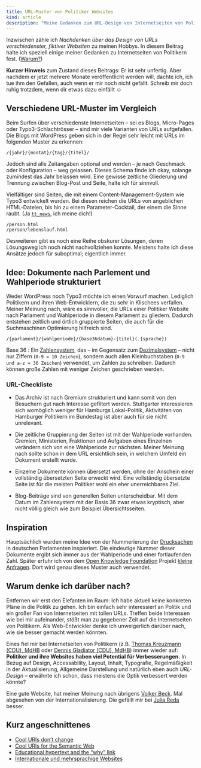 ```yaml
---
title: URL-Muster von Politiker Websites
kind: article
description: "Meine Gedanken zum URL-Design von Internetseiten von Politikern."
---
```


Inzwischen zähle ich *Nachdenken über das Design von URLs verschiedenster,
fiktiver Websiten* zu meinen Hobbys. In diesem Beitrag halte ich speziell
einige meiner Gedanken zu Internetseiten von Politikern fest. ([Warum?][])

[warum?]: #warum

**Kurzer Hinweis** zum Zustand dieses Beitrags: Er ist sehr unfertig. Aber
nachdem er jetzt mehrere Monate veröffentlicht werden will, dachte ich, ich tue
ihm den Gefallen, auch wenn er mir noch nicht gefällt. Schreib mir doch ruhig
trotzdem, wenn dir etwas dazu einfällt ☺

Verschiedene URL-Muster im Vergleich
------------------------------------

Beim Surfen über verschiedenste Internetseiten – sei es Blogs, Micro-Pages oder
Typo3-Schlachtrösser – sind mir viele Varianten von URLs aufgefallen. Die Blogs
mit WordPress geben sich in der Regel sehr leicht mit URLs im folgenden Muster
zu erkennen:

    /{jahr}/{montat}/{tag}/{titel}/

Jedoch sind alle Zeitangaben optional und werden – je nach Geschmack oder
Konfiguration – weg gelassen. Dieses Schema finde ich okay, solange zumindest
das Jahr belassen wird. Eine gewisse zeitliche Gliederung und Trennung zwischen
Blog-Post und Seite, halte ich für sinnvoll.

Vielfältiger sind Seiten, die mit einem Content-Management-System wie Typo3
entwickelt wurden. Bei diesen reichen die URLs von angeblichen HTML-Dateien,
bis hin zu einem Parameter-Cocktail, der einem die Sinne raubt. (Ja
<code>[tt_news][]</code>, ich meine dich!)

[tt_news]: https://typo3.org/extensions/repository/view/tt_news

    /person.html
    /person/lebenslauf.html

Desweiteren gibt es noch eine Reihe obskurer Lösungen, deren Lösungsweg ich
noch nicht nachvollziehen konnte. Meistens halte ich diese Ansätze jedoch für
suboptimal; eigentlich immer.

Idee: Dokumente nach Parlement und Wahlperiode strukturiert
-----------------------------------------------------------

Weder WordPress noch Typo3 möchte ich einen Vorwurf machen. Lediglich
Politikern und ihren Web-Entwicklern, die zu sehr in Klischees verfallen.
Meiner Meinung nach, wäre es sinnvoller, die URLs einer Politiker Website nach
Parlament und Wahlperiode in diesem Parlament zu gliedern. Dadurch entstehen
zeitlich und örtlich gruppierte Seiten, die auch für die Suchmaschinen
Optimierung hilfreich sind.

    /{parlament}/{wahlperiode}/{base36datum}-{titel}(.{sprache})

Base 36
: Ein [Zahlensystem][], das – im Gegensatz zum [Dezimalsystem][] – nicht nur
  Ziffern (`0-9 = 10 Zeichen`), sondern auch allen Kleinbuchstaben (`0-9 und
  a-z = 36 Zeichen`) verwendet, um Zahlen zu schreiben. Dadurch können große
  Zahlen mit weniger Zeichen geschrieben werden.

[Zahlensystem]: https://de.wikipedia.org/wiki/Zahlensystem
[Dezimalsystem]: https://de.wikipedia.org/wiki/Dezimalsystem
[Base 62]: https://de.wikipedia.org/wiki/Base62


### URL-Checkliste

* Das Archiv ist nach Gremium strukturiert und kann somit von den Besuchern gut
  nach Interesse gefiltert werden. Stuttgarter interessieren sich womöglich
  weniger für Hamburgs Lokal-Politik, Aktivitäten von Hamburger Politikern im
  Bundestag ist aber auch für sie nicht unrelevant.

* Die zeitliche Gruppierung der Seiten ist mit der Wahlperiode vorhanden.
  Gremien, Ministerien, Fraktionen und Aufgaben eines Einzelnen verändern sich
  von eine Wahlperiode zur nächsten. Meiner Meinung nach sollte schon in dem
  URL ersichtlich sein, in welchem Umfeld ein Dokument erstellt wurde.

* Einzelne Dokumente können übersetzt werden, ohne der Anschein einer
  vollständig übersetzten Seite erweckt wird. Eine vollständig übersetzte Seite
  ist für die meisten Politiker wohl ein eher unerreichbares Ziel.

* Blog-Beiträge sind von generellen Seiten unterscheidbar. Mit dem Datum im
  Zahlensystem mit der Basis 36 zwar etwas kryptisch, aber nicht völlig gleich
  wie zum Beispiel Übersichtsseiten.

Inspiration
-----------

Hauptsächlich wurden meine Idee von der Nummerierung der [Drucksachen][] in
deutschen Parlamenten inspieriert. Die eindeutige Nummer dieser Dokumente
ergibt sich immer aus der Wahlperiode und einer fortlaufenden Zahl. Später
erfuhr ich von dem [Open Knowledge Foundation][okfn] Projekt [kleine
Anfragen][]. Dort wird genau dieses Muster auch verwendet.

[drucksachen]: https://www.bundestag.de/dokumente/drucksachen/drucksachen/199312
[okfn]: https://okfn.de/
[kleine anfragen]: https://kleineanfragen.de/

<h2 id="warum">Warum denke ich darüber nach?</h2>

Entfernen wir erst den Elefanten im Raum: Ich habe aktuell keine konkreten
Pläne in die Politik zu gehen. Ich bin einfach sehr interessiert an Politik und
ein großer Fan von Internetseiten mit tollen URLs. Treffen beide Interessen wie
bei mir aufeinander, stößt man zu gegebener Zeit auf die Internetseiten von
Politikern. Als Web-Entwickler denke ich unweigerlich darüber nach, wie sie
besser gemacht werden könnten.

Eines fiel mir bei Internetseiten von Politikern (z.B. [Thomas Kreuzmann (CDU),
MdHB][tk] oder [Dennis Gladiator (CDU), MdHB][dg]) immer wieder auf:
**Politiker und ihre Websites haben viel Potential für Verbesserungen.** In
Bezug auf Design, Accessability, Layout, Inhalt, Typografie, Regelmäßigkeit in
der Aktualisierung, Allgemeine Darstellung und natürlich eben auch *URL-Design*
– erwähnte ich schon, dass meistens die Optik verbessert werden könnte?

[tk]: http://www.kreuzmann.de/
[dg]: http://www.dennis-gladiator.de/

Eine gute Website, hat meiner Meinung nach übrigens [Volker Beck][]. Mal
abgesehen von der Internationalisierung. Die gefällt mir bei [Julia Reda][]
besser.

[Volker Beck]: http://www.volkerbeck.de/
[Julia Reda]: https://juliareda.eu/

Kurz angeschnittenes
--------------------

* [Cool URIs don’t change](https://www.w3.org/Provider/Style/URI)
* [Cool URIs for the Semantic Web](https://www.w3.org/TR/cooluris/)
* [Educational hypertext and the “why” link](https://www.w3.org/Provider/Style/Educational)
* [Internationale und mehrsprachige Websites](https://support.google.com/webmasters/answer/182192?hl=de)
